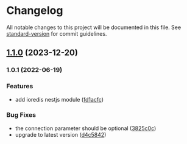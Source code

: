 # Changelog

All notable changes to this project will be documented in this file. See [standard-version](https://github.com/conventional-changelog/standard-version) for commit guidelines.

## [1.1.0](https://github.com/nest-modules/ioredis/compare/v1.0.1...v1.1.0) (2023-12-20)

### 1.0.1 (2022-06-19)


### Features

* add ioredis nestjs module ([fd1acfc](https://github.com/nest-modules/ioredis/commit/fd1acfc22703a4908ed022a264d7eddf57ebb23d))


### Bug Fixes

* the connection parameter should be optional ([3825c0c](https://github.com/nest-modules/ioredis/commit/3825c0c11de5ce09c30dea7ce0c115552ea23e6f))
* upgrade to latest version ([d4c5842](https://github.com/nest-modules/ioredis/commit/d4c5842b0983de1a18a939028780b50df2236200))
